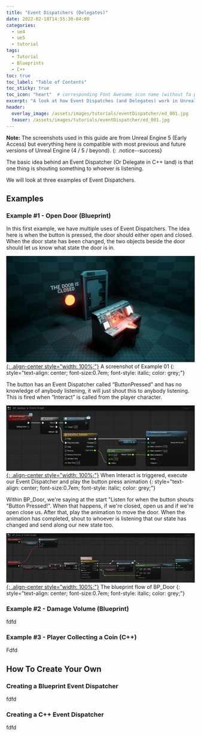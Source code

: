 ```yaml
---
title: "Event Dispatchers (Delegates)"
date: 2022-02-18T14:55:30-04:00
categories:
  - ue4
  - ue5
  - tutorial
tags:
  - Tutorial
  - Blueprints
  - C++
toc: true
toc_label: "Table of Contents"
toc_sticky: true
toc_icon: "heart"  # corresponding Font Awesome icon name (without fa prefix)
excerpt: "A look at how Event Dispatches (and Delegates) work in Unreal Engine and how you can use them to handle communication between multiple actors."
header:
  overlay_image: /assets/images/tutorials/eventDispatcher/ed_001.jpg
  teaser: /assets/images/tutorials/eventDispatcher/ed_001.jpg
---
```


**Note:** The screenshots used in this guide are from Unreal Engine 5 (Early Access) but everything here is compatible with most previous and future versions of Unreal Engine (4 / 5 / beyond).
{: .notice--success}

The basic idea behind an Event Dispatcher (Or Delegate in C++ land) is that one thing is shouting something to whoever is listening. 

We will look at three examples of Event Dispatchers.

## Examples
### Example #1 - Open Door (Blueprint)
In this first example, we have multiple uses of Event Dispatchers. The idea here is when the button is pressed, the door should either open and closed. When the door state has been changed, the two objects beside the door should let us know what state the door is in.

[![styled-image](/assets/images/tutorials/eventDispatcher/ed_001.jpg "A screenshot of Example 01"){: .align-center style="width: 100%;"}](/assets/images/tutorials/eventDispatcher/ed_001.jpg)
A screenshot of Example 01
{: style="text-align: center; font-size:0.7em; font-style: italic; color: grey;"}

The button has an Event Dispatcher called “ButtonPressed” and has no knowledge of anybody listening, it will just shout this to anybody listening. This is fired when “Interact” is called from the player character.

[![styled-image](/assets/images/tutorials/eventDispatcher/ed_002.jpg "When Interact is triggered, execute our Event Dispatcher and play the button press animation"){: .align-center style="width: 100%;"}](/assets/images/tutorials/eventDispatcher/ed_002.jpg)
When Interact is triggered, execute our Event Dispatcher and play the button press animation
{: style="text-align: center; font-size:0.7em; font-style: italic; color: grey;"}

Within BP_Door, we're saying at the start "Listen for when the button shouts "Button Pressed!". When that happens, if we're closed, open us and if we're open close us. After that, play the animation to move the door. When the animation has completed, shout to whoever is listening that our state has changed and send along our new state too.

[![styled-image](/assets/images/tutorials/eventDispatcher/ed_003.jpg "The blueprint flow of BP_Door"){: .align-center style="width: 100%;"}](/assets/images/tutorials/eventDispatcher/ed_003.jpg)
The blueprint flow of BP_Door
{: style="text-align: center; font-size:0.7em; font-style: italic; color: grey;"}



### Example #2 - Damage Volume (Blueprint)
fdfd
### Example #3 - Player Collecting a Coin (C++)
Fdfd

## How To Create Your Own
### Creating a Blueprint Event Dispatcher
fdfd

### Creating a C++ Event Dispatcher
fdfd

